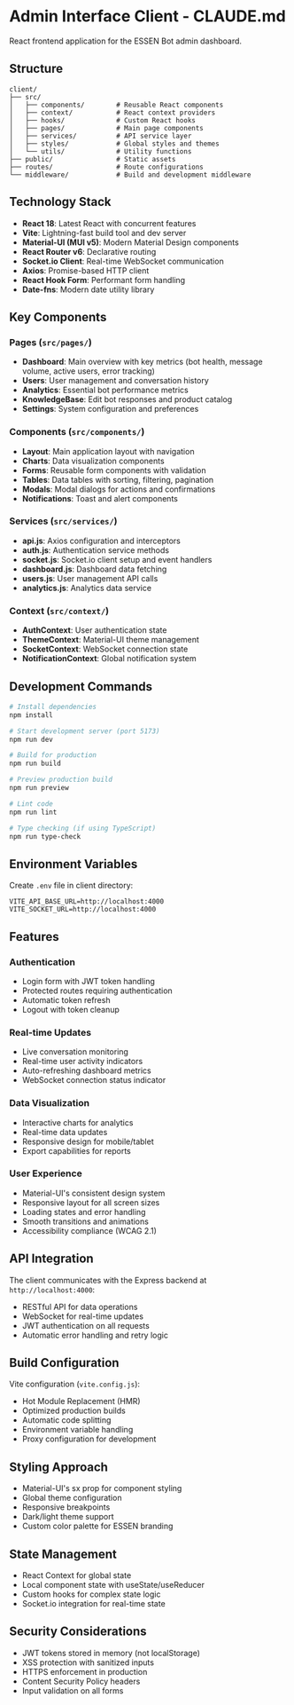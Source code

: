 # Admin Interface Client - CLAUDE.md

React frontend application for the ESSEN Bot admin dashboard.

## Structure

```
client/
├── src/
│   ├── components/        # Reusable React components
│   ├── context/           # React context providers  
│   ├── hooks/             # Custom React hooks
│   ├── pages/             # Main page components
│   ├── services/          # API service layer
│   ├── styles/            # Global styles and themes
│   └── utils/             # Utility functions
├── public/                # Static assets
├── routes/                # Route configurations
└── middleware/            # Build and development middleware
```

## Technology Stack

- **React 18**: Latest React with concurrent features
- **Vite**: Lightning-fast build tool and dev server
- **Material-UI (MUI v5)**: Modern Material Design components
- **React Router v6**: Declarative routing
- **Socket.io Client**: Real-time WebSocket communication
- **Axios**: Promise-based HTTP client
- **React Hook Form**: Performant form handling
- **Date-fns**: Modern date utility library

## Key Components

### Pages (`src/pages/`)
- **Dashboard**: Main overview with key metrics (bot health, message volume, active users, error tracking)
- **Users**: User management and conversation history
- **Analytics**: Essential bot performance metrics
- **KnowledgeBase**: Edit bot responses and product catalog
- **Settings**: System configuration and preferences

### Components (`src/components/`)
- **Layout**: Main application layout with navigation
- **Charts**: Data visualization components
- **Forms**: Reusable form components with validation
- **Tables**: Data tables with sorting, filtering, pagination
- **Modals**: Modal dialogs for actions and confirmations
- **Notifications**: Toast and alert components

### Services (`src/services/`)
- **api.js**: Axios configuration and interceptors
- **auth.js**: Authentication service methods
- **socket.js**: Socket.io client setup and event handlers
- **dashboard.js**: Dashboard data fetching
- **users.js**: User management API calls
- **analytics.js**: Analytics data service

### Context (`src/context/`)
- **AuthContext**: User authentication state
- **ThemeContext**: Material-UI theme management
- **SocketContext**: WebSocket connection state
- **NotificationContext**: Global notification system

## Development Commands

```bash
# Install dependencies
npm install

# Start development server (port 5173)
npm run dev

# Build for production
npm run build

# Preview production build
npm run preview

# Lint code
npm run lint

# Type checking (if using TypeScript)
npm run type-check
```

## Environment Variables

Create `.env` file in client directory:
```env
VITE_API_BASE_URL=http://localhost:4000
VITE_SOCKET_URL=http://localhost:4000
```

## Features

### Authentication
- Login form with JWT token handling
- Protected routes requiring authentication
- Automatic token refresh
- Logout with token cleanup

### Real-time Updates
- Live conversation monitoring
- Real-time user activity indicators
- Auto-refreshing dashboard metrics
- WebSocket connection status indicator

### Data Visualization
- Interactive charts for analytics
- Real-time data updates
- Responsive design for mobile/tablet
- Export capabilities for reports

### User Experience
- Material-UI's consistent design system
- Responsive layout for all screen sizes
- Loading states and error handling
- Smooth transitions and animations
- Accessibility compliance (WCAG 2.1)

## API Integration

The client communicates with the Express backend at `http://localhost:4000`:
- RESTful API for data operations
- WebSocket for real-time updates
- JWT authentication on all requests
- Automatic error handling and retry logic

## Build Configuration

Vite configuration (`vite.config.js`):
- Hot Module Replacement (HMR)
- Optimized production builds
- Automatic code splitting
- Environment variable handling
- Proxy configuration for development

## Styling Approach

- Material-UI's sx prop for component styling
- Global theme configuration
- Responsive breakpoints
- Dark/light theme support
- Custom color palette for ESSEN branding

## State Management

- React Context for global state
- Local component state with useState/useReducer
- Custom hooks for complex state logic
- Socket.io integration for real-time state

## Security Considerations

- JWT tokens stored in memory (not localStorage)
- XSS protection with sanitized inputs
- HTTPS enforcement in production
- Content Security Policy headers
- Input validation on all forms